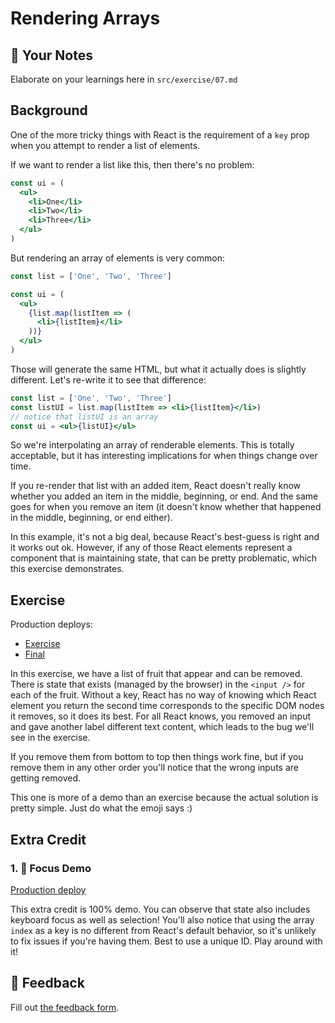 # Rendering Arrays

## 📝 Your Notes

Elaborate on your learnings here in `src/exercise/07.md`

## Background

One of the more tricky things with React is the requirement of a `key` prop when
you attempt to render a list of elements.

If we want to render a list like this, then there's no problem:

```jsx
const ui = (
  <ul>
    <li>One</li>
    <li>Two</li>
    <li>Three</li>
  </ul>
)
```

But rendering an array of elements is very common:

```jsx
const list = ['One', 'Two', 'Three']

const ui = (
  <ul>
    {list.map(listItem => (
      <li>{listItem}</li>
    ))}
  </ul>
)
```

Those will generate the same HTML, but what it actually does is slightly
different. Let's re-write it to see that difference:

```jsx
const list = ['One', 'Two', 'Three']
const listUI = list.map(listItem => <li>{listItem}</li>)
// notice that listUI is an array
const ui = <ul>{listUI}</ul>
```

So we're interpolating an array of renderable elements. This is totally
acceptable, but it has interesting implications for when things change over
time.

If you re-render that list with an added item, React doesn't really know whether
you added an item in the middle, beginning, or end. And the same goes for when
you remove an item (it doesn't know whether that happened in the middle,
beginning, or end either).

In this example, it's not a big deal, because React's best-guess is right and it
works out ok. However, if any of those React elements represent a component that
is maintaining state, that can be pretty problematic, which this exercise
demonstrates.

## Exercise

Production deploys:

- [Exercise](http://react-fundamentals.netlify.app/isolated/exercise/07.js)
- [Final](http://react-fundamentals.netlify.app/isolated/final/07.js)

In this exercise, we have a list of fruit that appear and can be removed. There
is state that exists (managed by the browser) in the `<input />` for each of the
fruit. Without a key, React has no way of knowing which React element you return
the second time corresponds to the specific DOM nodes it removes, so it does its
best. For all React knows, you removed an input and gave another label different
text content, which leads to the bug we'll see in the exercise.

If you remove them from bottom to top then things work fine, but if you remove
them in any other order you'll notice that the wrong inputs are getting removed.

This one is more of a demo than an exercise because the actual solution is
pretty simple. Just do what the emoji says :)

## Extra Credit

### 1. 💯 Focus Demo

[Production deploy](http://react-fundamentals.netlify.app/isolated/final/07.extra-1.js)

This extra credit is 100% demo. You can observe that state also includes
keyboard focus as well as selection! You'll also notice that using the array
`index` as a key is no different from React's default behavior, so it's unlikely
to fix issues if you're having them. Best to use a unique ID. Play around with
it!

## 🦉 Feedback

Fill out
[the feedback form](https://ws.kcd.im/?ws=React%20Fundamentals%20%E2%9A%9B&e=07%3A%20Rendering%20Arrays&em=contact%40dannyryan.uk/?ws=React%20Fundamentals%20%E2%9A%9B&e=01%3A%20Basic%20JavaScript-rendered%20Hello%20World&em=).
